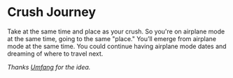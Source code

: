 # Crush Journey

Take at the same time and place as your crush. So you're on airplane mode at the same time, going to the same "place." You’ll emerge from airplane mode at the same time. You could continue having airplane mode dates and dreaming of where to travel next.

*Thanks [Umfang](https://twitter.com/UMFANG/status/1093951331184852993) for the idea.*
